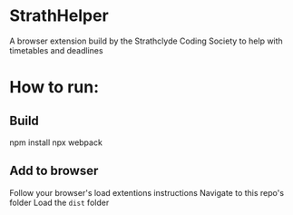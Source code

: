 # StrathHelper
A browser extension build by the Strathclyde Coding Society to help with timetables and deadlines

# How to run:
## Build
npm install
npx webpack
## Add to browser
Follow your browser's load extentions instructions
Navigate to this repo's folder
Load the `dist` folder